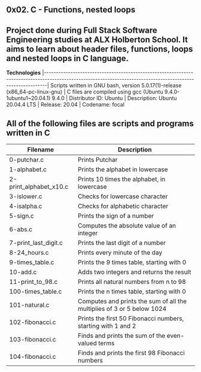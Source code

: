 __0x02. C - Functions, nested loops__ 
--------------------------------------------------------------------------------------------------------------------------------------------------------------- 
Project done during Full Stack Software Engineering studies at ALX Holberton School. It aims to learn about header files, functions, loops and nested loops in C language.
---------------------------------------------------------------------------------------------------------------------------------------------------------------

__Technologies__
|-------------------------------------------------------------------------------------------------------------------------------------------------------------|
 Scripts written in GNU bash, version 5.0.17(1)-release (x86_64-pc-linux-gnu) 
| C files are compiled using gcc (Ubuntu 9.4.0-1ubuntu1~20.04.1) 9.4.0 
| Distributor ID:  Ubuntu
| Description:     Ubuntu 20.04.4 LTS
| Release:         20.04
| Codename:        focal
                                                                                                                       
                                                                                                                                      
 All of the following files are scripts and programs written in C 
---------------------------------------------------------------------------------------------------------------------------------------------------------------
                                                                                                                                                              
| __Filename__       |   __Description__  |
| -----------------  |  ---------------------------------------------------------------------------------------------------------------------------------------
| 0-putchar.c	              |    Prints Putchar  
| 1-alphabet.c  	           |    Prints the alphabet in lowercase  
| 2-print_alphabet_x10.c    |    Prints 10 times the alphabet, in lowercase                                                                                       
| 3-islower.c	              |    Checks for lowercase character
| 4-isalpha.c		             |    Checks for alphabetic character
| 5-sign.c 	                |    Prints the sign of a number
|6-abs.c                    |    Computes the absolute value of an integer
| 7-print_last_digit.c	     |    Prints the last digit of a number
| 8-24_hours.c              |    Prints every minute of the day
|9-times_table.c            |    Prints the 9 times table, starting with 0
| 10-add.c  	               |    Adds two integers and returns the result
| 11-print_to_98.c          |    Prints all natural numbers from n to 98
| 100-times_table.c         |    Prints the n times table, starting with 0
|101-natural.c              |    Computes and prints the sum of all the multiplies of 3 or 5 below 1024
| 102-fibonacci.c  	        |    Prints the first 50 Fibonacci numbers, starting with 1 and 2
| 103-fibonacci.c           |    Finds and prints the sum of the even-valued terms
| 104-fibonacci.c           |    Finds and prints the first 98 Fibonacci numbers
